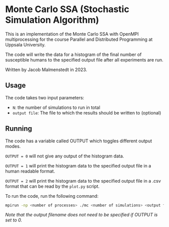# Monte Carlo SSA (Stochastic Simulation Algorithm)

This is an implementation of the Monte Carlo SSA with OpenMPI multiprocessing for the course Parallel and Distributed Programming at Uppsala University. 

The code will write the data for a histogram of the final number of susceptible humans to the specified output file after all experiments are run.

Written by Jacob Malmenstedt in 2023. 

## Usage

The code takes two input parameters:

- `N`: the number of simulations to run in total
- `output file`: The file to which the results should be written to (optional)

## Running

The code has a variable called OUTPUT which toggles different output modes. 

`OUTPUT = 0` will not give any output of the histogram data. 

`OUTPUT = 1` will print the histogram data to the specified output file in a human readable format. 

`OUTPUT = 2` will print the histogram data to the specified output file in a .csv format that can be read by the `plot.py` script.

To run the code, run the following command:

```bash
mpirun -np <number of processes> ./mc <number of simulations> <output file>
```

*Note that the output filename does not need to be specified if OUTPUT is set to 0.*

